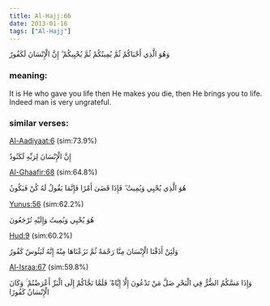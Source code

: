 ```yaml
---
title: Al-Hajj:66
date: 2013-01-16
tags: ["Al-Hajj"]
---
```

وَهُوَ الَّذِي أَحْيَاكُمْ ثُمَّ يُمِيتُكُمْ ثُمَّ يُحْيِيكُمْ ۗ إِنَّ الْإِنْسَانَ لَكَفُورٌ
### meaning: 
It is He who gave you life then He makes you die, then He brings you to life. Indeed man is very ungrateful.
### similar verses: 

[Al-Aadiyaat:6](/100/6) (sim:73.9%)

إِنَّ الْإِنْسَانَ لِرَبِّهِ لَكَنُودٌ

[Al-Ghaafir:68](/40/68) (sim:64.8%)

هُوَ الَّذِي يُحْيِي وَيُمِيتُ ۖ فَإِذَا قَضَىٰ أَمْرًا فَإِنَّمَا يَقُولُ لَهُ كُنْ فَيَكُونُ

[Yunus:56](/10/56) (sim:62.2%)

هُوَ يُحْيِي وَيُمِيتُ وَإِلَيْهِ تُرْجَعُونَ

[Hud:9](/11/9) (sim:60.2%)

وَلَئِنْ أَذَقْنَا الْإِنْسَانَ مِنَّا رَحْمَةً ثُمَّ نَزَعْنَاهَا مِنْهُ إِنَّهُ لَيَئُوسٌ كَفُورٌ

[Al-Israa:67](/17/67) (sim:59.8%)

وَإِذَا مَسَّكُمُ الضُّرُّ فِي الْبَحْرِ ضَلَّ مَنْ تَدْعُونَ إِلَّا إِيَّاهُ ۖ فَلَمَّا نَجَّاكُمْ إِلَى الْبَرِّ أَعْرَضْتُمْ ۚ وَكَانَ الْإِنْسَانُ كَفُورًا
